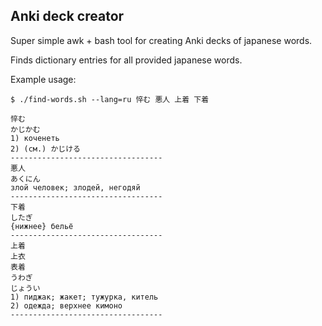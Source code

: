 Anki deck creator
-----
Super simple awk + bash tool for creating Anki decks of japanese words.

Finds dictionary entries for all provided japanese words.

Example usage:

	$ ./find-words.sh --lang=ru 悴む 悪人 上着 下着

    悴む
    かじかむ
    1) коченеть
    2) (см.) かじける
    ----------------------------------
    悪人
    あくにん
    злой человек; злодей, негодяй
    ----------------------------------
    下着
    したぎ
    {нижнее} бельё
    ----------------------------------
    上着
    上衣
    表着
    うわぎ
    じょうい
    1) пиджак; жакет; тужурка, китель
    2) одежда; верхнее кимоно
    ----------------------------------
